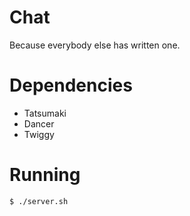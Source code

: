 # Chat

Because everybody else has written one.

# Dependencies

 * Tatsumaki
 * Dancer
 * Twiggy

# Running

    $ ./server.sh
